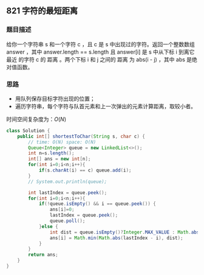 ## 821 字符的最短距离

### 题目描述

给你一个字符串 s 和一个字符 c ，且 c 是 s 中出现过的字符。返回一个整数数组 answer ，其中 answer.length == s.length 且 answer[i] 是 s 中从下标 i 到离它 最近 的字符 c 的 距离 。两个下标 i 和 j 之间的 距离 为 abs(i - j) ，其中 abs 是绝对值函数。

### 思路

- 用队列保存目标字符出现的位置；
- 遍历字符串，每个字符与队首元素和上一次弹出的元素计算距离，取较小者。

时间空间复杂度为：$O(N)$

```java
class Solution {
    public int[] shortestToChar(String s, char c) {
        // time: O(N) space: O(N)
        Queue<Integer> queue = new LinkedList<>();
        int n=s.length();
        int[] ans = new int[n];
        for(int i=0;i<n;i++){
            if(s.charAt(i) == c) queue.add(i);
        }
        // System.out.println(queue);

        int lastIndex = queue.peek();
        for(int i=0;i<n;i++){
            if(!queue.isEmpty() && i == queue.peek()) {
                ans[i]=0;
                lastIndex = queue.peek();
                queue.poll();
            }else {
                int dist = queue.isEmpty()?Integer.MAX_VALUE : Math.abs(queue.peek()-i);
                ans[i] = Math.min(Math.abs(lastIndex - i), dist);
            }
        }
        return ans;
    }
}
```